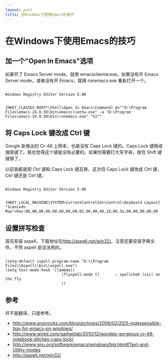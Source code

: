```yaml
---
layout: post
title: 在Windows下使用Emacs的技巧
---
```


# 在Windows下使用Emacs的技巧

## 加一个"Open In Emacs"选项

如果开了 Emacs Server mode，就用 emacsclientw.exe。如果没有开 Emacs Server mode，或者没有开 Emacs，就用 runemacs.exe 重新打开一个。

<code>
Windows Registry Editor Version 5.00

[HKEY_CLASSES_ROOT\*\Shell\Open In Emacs\Command]
@="\"D:\\Program Files\\emacs-24.0.50\\bin\\emacsclientw.exe\" -a \"D:\\Program Files\\emacs-24.0.50\\bin\\runemacs.exe\" \"%1\""
</code>

## 将 Caps Lock 键改成 Ctrl 键

Google 新推出的 Cr-48 上网本，也是没有 Caps Lock 键的。Caps Lock 键换成搜索键了。我也觉得这个键是没有必要的。如果你需要打大写字母，按住 Shift 键就够了。

以前我都是把 Ctrl 键和 Caps Lock 键互换，这次将 Caps Lock 键改成 Ctrl 键，Ctrl 键还是 Ctrl 键。

<code>
Windows Registry Editor Version 5.00

[HKEY_LOCAL_MACHINE\SYSTEM\CurrentControlSet\Control\Keyboard Layout]
"Scancode Map"=hex:00,00,00,00,00,00,00,00,02,00,00,00,1d,00,3a,00,00,00,00,00
</code>

## 设置拼写检查
首先安装 aspell，下载地址在<http://aspell.net/win32/>。注意还要安装字典文件，不然 aspell 是没法用的。

<code>
(setq-default ispell-program-name "D:\\Program Files\\Aspell\\bin\\aspell.exe")
(setq text-mode-hook '(lambda()
                         (flyspell-mode t)       ; spellchek (sic) on the fly
                         ))
</code>

## 参考

并不是翻译，只是参考。

 * <http://www.arunrocks.com/blog/archives/2008/02/20/5-indespensible-tips-for-emacs-on-windows/>
 * <http://www.wired.com/gadgetlab/2010/12/googles-gorgeous-cr-48-notebook-ditches-caps-lock/>
 * <http://www.gnu.org/software/emacs/windows/big.html#Text-and-Utility-modes>
 * <http://aspell.net/win32/>

